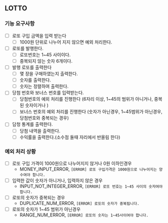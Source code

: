 ## LOTTO

### 기능 요구사항 

-[ ] 로또 구입 금액을 입력 받는다
    - [ ] 1000원 단위로 나누어 지지 않으면 예외 처리한다.

-[ ] 로또를 발행한다.  
    -[ ] 로또번호는 1~45 사이이다.  
    -[ ] 중복되지 않는 숫자 6개이다.  

-[ ] 발행 로또를 출력한다
    - [ ] 몇 장을 구매하였는지 출력한다.
    - [ ] 숫자를 출력한다. 
    - [ ] 숫자는 정렬하여 출력한다.

-[ ] 당첨 번호와 보너스 번호를 입력받는다.
    - [ ] 당첨번호의 예외 처리를 진행한다 (6자리 이상, 1~45의 범위가 아니거나, 중복된 숫자이거나 )
    - [ ] 보너스 번호의 예외 처리를 진행한다 (숫자가 아닌경우, 1~45범위가 아닌경우, 당첨번호와 중복되는 경우)

- [ ] 담청 통계를 출력한다.
    -[ ] 당첨 내역을 출력한다.
    -[ ] 수익률을 출력한다.(소수점 둘때 자리에서 반올림 한다)

### 예외 처리 상황 
- [ ] 로또 구입 가격이 1000원으로 나누어지지 않거나 0원 이하인경우
    - MONEY_INPUT_ERROR, `[ERROR] 로또 구입가격은 1000원으로 나누어지는 양수여야 합니다.`
- [ ] 입력한 값이 숫자가 아니거나, 입력하지 않은 경우  
    - INPUT_NOT_INTEGER_ERROR, `[ERROR] 로또 번호는 1~45 사이의 숫자여야 합니다.`
- [ ] 로또의 숫자가 중복되는 경우
    - DUPLICATE_NUM_ERROR, `[ERROR] 로또의 숫자가 중복됩니다.`
- [ ] 로또의 숫자가 1~45 범위가 아닌경우
    - RANGE_NUM_ERROR, `[ERROR] 로또의 숫자는 1~45사이여야 합니다.`